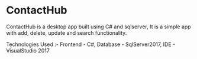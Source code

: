 # ContactHub
ContactHub is a desktop app built using C# and sqlserver, 
It is a simple app with add, delete, update and search functionality.

Technologies Used :-
Frontend - C#,
Database - SqlServer2017,
IDE - VisualStudio 2017
